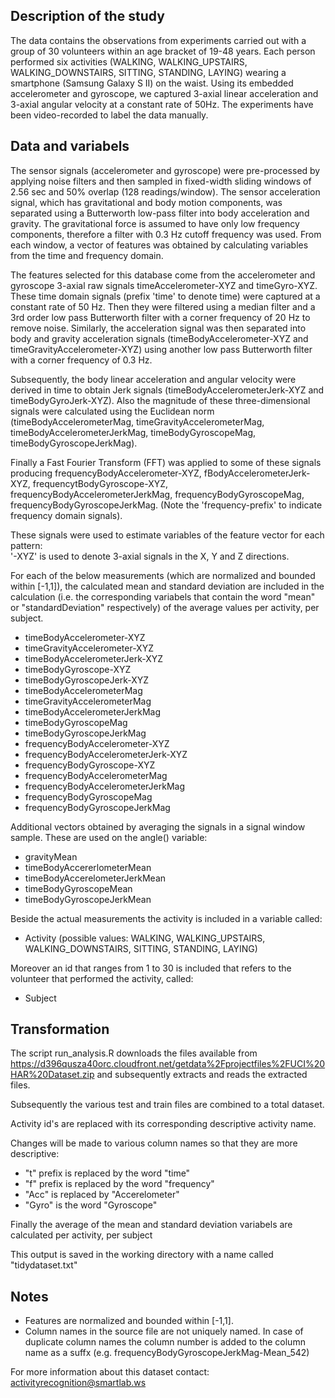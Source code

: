 ## Description of the study

The data contains the observations from experiments carried out with a group of 30 volunteers within an age bracket of 19-48 years. Each person performed six activities (WALKING, WALKING_UPSTAIRS, WALKING_DOWNSTAIRS, SITTING, STANDING, LAYING) wearing a smartphone (Samsung Galaxy S II) on the waist. Using its embedded accelerometer and gyroscope, we captured 3-axial linear acceleration and 3-axial angular velocity at a constant rate of 50Hz. The experiments have been video-recorded to label the data manually. 


## Data and variabels

The sensor signals (accelerometer and gyroscope) were pre-processed by applying noise filters and then sampled in fixed-width sliding windows of 2.56 sec and 50% overlap (128 readings/window). The sensor acceleration signal, which has gravitational and body motion components, was separated using a Butterworth low-pass filter into body acceleration and gravity. The gravitational force is assumed to have only low frequency components, therefore a filter with 0.3 Hz cutoff frequency was used. From each window, a vector of features was obtained by calculating variables from the time and frequency domain.

The features selected for this database come from the accelerometer and gyroscope 3-axial raw signals timeAccelerometer-XYZ and timeGyro-XYZ. These time domain signals (prefix 'time' to denote time) were captured at a constant rate of 50 Hz. Then they were filtered using a median filter and a 3rd order low pass Butterworth filter with a corner frequency of 20 Hz to remove noise. Similarly, the acceleration signal was then separated into body and gravity acceleration signals (timeBodyAccelerometer-XYZ and timeGravityAccelerometer-XYZ) using another low pass Butterworth filter with a corner frequency of 0.3 Hz. 

Subsequently, the body linear acceleration and angular velocity were derived in time to obtain Jerk signals (timeBodyAccelerometerJerk-XYZ and timeBodyGyroJerk-XYZ). Also the magnitude of these three-dimensional signals were calculated using the Euclidean norm (timeBodyAccelerometerMag, timeGravityAccelerometerMag, timeBodyAccelerometerJerkMag, timeBodyGyroscopeMag, timeBodyGyroscopeJerkMag). 

Finally a Fast Fourier Transform (FFT) was applied to some of these signals producing frequencyBodyAccelerometer-XYZ, fBodyAccelerometerJerk-XYZ, frequencytBodyGyroscope-XYZ, frequencyBodyAccelerometerJerkMag, frequencyBodyGyroscopeMag, frequencyBodyGyroscopeJerkMag. (Note the 'frequency-prefix' to indicate frequency domain signals). 

These signals were used to estimate variables of the feature vector for each pattern:  
'-XYZ' is used to denote 3-axial signals in the X, Y and Z directions.

For each of the below measurements (which are normalized and bounded within [-1,1]), the calculated mean and standard deviation are included in the calculation (i.e. the corresponding variabels that contain the word "mean" or "standardDeviation" respectively) of the average values per activity, per subject.

- timeBodyAccelerometer-XYZ
- timeGravityAccelerometer-XYZ
- timeBodyAccelerometerJerk-XYZ
- timeBodyGyroscope-XYZ
- timeBodyGyroscopeJerk-XYZ
- timeBodyAccelerometerMag
- timeGravityAccelerometerMag
- timeBodyAccelerometerJerkMag
- timeBodyGyroscopeMag
- timeBodyGyroscopeJerkMag
- frequencyBodyAccelerometer-XYZ
- frequencyBodyAccelerometerJerk-XYZ
- frequencyBodyGyroscope-XYZ
- frequencyBodyAccelerometerMag
- frequencyBodyAccelerometerJerkMag
- frequencyBodyGyroscopeMag
- frequencyBodyGyroscopeJerkMag

Additional vectors obtained by averaging the signals in a signal window sample. These are used on the angle() variable:

- gravityMean
- timeBodyAccererlometerMean
- timeBodyAccerelometerJerkMean
- timeBodyGyroscopeMean
- timeBodyGyroscopeJerkMean

Beside the actual measurements the activity is included in a variable called:

- Activity (possible values: WALKING, WALKING_UPSTAIRS, WALKING_DOWNSTAIRS, SITTING, STANDING, LAYING)

Moreover an id that ranges from 1 to 30 is included that refers to the volunteer that performed the activity, called:

- Subject

## Transformation

The script run_analysis.R downloads the files available from  https://d396qusza40orc.cloudfront.net/getdata%2Fprojectfiles%2FUCI%20HAR%20Dataset.zip and subsequently extracts and reads the extracted files.

Subsequently the various test and train files are combined to a total dataset. 

Activity id's are replaced with its corresponding descriptive activity name.

Changes will be made to various column names so that they are more descriptive:
- "t" prefix is replaced by the word "time"
- "f" prefix is replaced by the word "frequency"
- "Acc" is replaced by "Accerelometer"
- "Gyro" is the word "Gyroscope"

Finally the average of the mean and standard deviation variabels are calculated per activity, per subject 

This output is saved in the working directory with a name called "tidydataset.txt"


## Notes
- Features are normalized and bounded within [-1,1].
- Column names in the source file are not uniquely named. In case of duplicate column names the column number is added to the column name as a suffx (e.g. frequencyBodyGyroscopeJerkMag-Mean_542)


For more information about this dataset contact: activityrecognition@smartlab.ws


